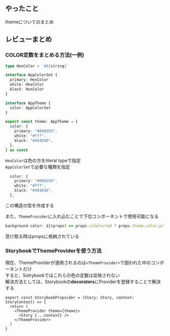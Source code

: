 ## やったこと
themeについてのまとめ

## レビューまとめ
### COLOR定数をまとめる方法(一例)
```ts
type HexColor = `#${string}`

interface AppColorSet {
  primary: HexColor
  white: HexColor
  black: HexColor
}

interface AppTheme {
  color: AppColorSet
}

export const theme: AppTheme = {
  color: {
    primary: "#00A559",
    white: "#fff",
    black: "#4D4D4D",
  },
} as const
```
`HexColor`は色の方をliteral typeで指定  
`AppColorSet`で必要な種類を指定  
```ts
  color: {
    primary: "#00A559",
    white: "#fff",
    black: "#4D4D4D",
  },
```
この構造の型を作成する  

また、`ThemeProvider`に入れ込むことで下位コンポーネントで使用可能になる  
```ts
background-color: ${(props) => props.isSelected ? props.theme.color.primary : props.theme.color.white};
```
受け取る時はpropsに格納されている  

### StorybookでThemeProviderを使う方法
現在、ThemeProviderが適用されるのは`<ThemeProvider>`で囲われた中のコンポーネントだけ  
すると、Sotrybookではこれらの色の定数は反映されない  
解決方法としては、Storybookの**decorators**にProviderを登録することで解決する  

```tsx
export const StorybookPropvider = (Story: Story, context: StoryContext) => {
  return (
    <ThemeProvider theme={theme}>
      <Story {...context} />
    </ThemeProvider>
  )
}
```



